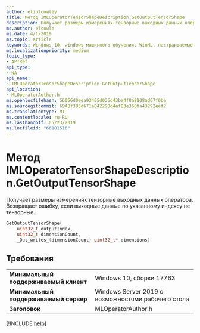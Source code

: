```yaml
---
author: eliotcowley
title: Метод IMLOperatorTensorShapeDescription.GetOutputTensorShape
description: Получает размеры измерениях тензорные выходных данных оператора.
ms.author: elcowle
ms.date: 4/1/2019
ms.topic: article
keywords: Windows 10, windows машинного обучения, WinML, настраиваемые операторы, GetOutputTensorShape
ms.localizationpriority: medium
topic_type:
- APIRef
api_type:
- NA
api_name:
- IMLOperatorTensorShapeDescription.GetOutputTensorShape
api_location:
- MLOperatorAuthor.h
ms.openlocfilehash: 56056d0eea93405d036d43ba4f8a8108ad67f0ba
ms.sourcegitcommit: 6948f383d671a042290d4ef83e360fa43292eef2
ms.translationtype: MT
ms.contentlocale: ru-RU
ms.lasthandoff: 05/23/2019
ms.locfileid: "66181516"
---
```

# <a name="imloperatortensorshapedescriptiongetoutputtensorshape-method"></a>Метод IMLOperatorTensorShapeDescription.GetOutputTensorShape

Получает размеры измерениях тензорные выходных данных оператора. Возвращает ошибку, если выходные данные по указанному индексу не тензорные.

```cpp
GetOutputTensorShape(
    uint32_t outputIndex, 
    uint32_t dimensionCount, 
    _Out_writes_(dimensionCount) uint32_t* dimensions)
```

## <a name="requirements"></a>Требования

| | |
|-|-|
| **Минимальный поддерживаемый клиент** | Windows 10, сборки 17763 |
| **Минимальный поддерживаемый сервер** | Windows Server 2019 с возможностями рабочего стола |
| **Заголовок** | MLOperatorAuthor.h |

[!INCLUDE [help](../../includes/get-help.md)]
